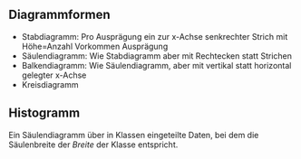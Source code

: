 
## Diagrammformen
- Stabdiagramm: Pro Ausprägung ein zur x-Achse senkrechter Strich mit Höhe=Anzahl Vorkommen Ausprägung
- Säulendiagramm: Wie Stabdiagramm aber mit Rechtecken statt Strichen
- Balkendiagramm: Wie Säulendiagramm, aber mit vertikal statt horizontal gelegter x-Achse
- Kreisdiagramm

## Histogramm
Ein Säulendiagramm über in Klassen eingeteilte Daten, bei dem die Säulenbreite der *Breite* der Klasse
entspricht.